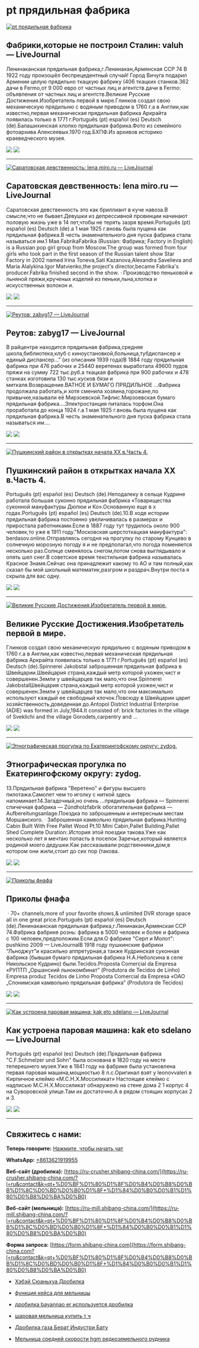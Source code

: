 # pt прядильная фабрика

<a href="https://swt.shibang-china.com/?l=ru&img&k=pt+%D0%BF%D1%80%D1%8F%D0%B4%D0%B8%D0%BB%D1%8C%D0%BD%D0%B0%D1%8F+%D1%84%D0%B0%D0%B1%D1%80%D0%B8%D0%BA%D0%B0" target="_blank">![pt прядильная фабрика](http://static.shibang-china.com/all-800x300/269.jpg)</a>

## Фабрики,которые не построил Сталин: valuh — LiveJournal
Ленинаканская прядильная фабрика,г.Ленинакан,Армянская ССР 74 В 1922 году произошёл беспрецедентный случай! Город Вичуга подарил Армении целую прядильно ткацкую фабрику (406 ткацких станков.362 дачи в Fermo,от 9 000 евро от частных лиц и агентств дачи в Fermo: объявления от частных лиц и агентств.Великие Русские Достижения.Изобретатель первой в мире.Глинков создал свою механическую прядильню с водяным приводом в 1760 г.а в Англии,как известно,первая механическая прядильная фабрика Аркрайта появилась только в 1771 г.Portugu&#234;s (pt) espa&#241;ol (es) Deutsch (de).Балашихинская хлопко прядильная фабрика.Фото из семейного фотоархива Алексеевых.1970 год.БХПФ.Из архивов историко краеведческого музея.


<a href="https://whatsapp.shibangsoft.com/WhatsApp.php" target="_blank" title="WhatsApp">![](http://static.shibang-china.com/icon/whatsapp.png)</a> <a href="https://swt.shibang-china.com/?l=ru&icon&k=pt+%D0%BF%D1%80%D1%8F%D0%B4%D0%B8%D0%BB%D1%8C%D0%BD%D0%B0%D1%8F+%D1%84%D0%B0%D0%B1%D1%80%D0%B8%D0%BA%D0%B0" target="_blank">![](http://static.shibang-china.com/icon/chat-ru.png)</a>

---

<a href="https://swt.shibang-china.com/?l=ru&img&k=pt+%D0%BF%D1%80%D1%8F%D0%B4%D0%B8%D0%BB%D1%8C%D0%BD%D0%B0%D1%8F+%D1%84%D0%B0%D0%B1%D1%80%D0%B8%D0%BA%D0%B0" target="_blank">![Саратовская девственность: lena miro.ru — LiveJournal](http://static.shibang-china.com/all-800x300/171.jpg)</a>

## Саратовская девственность: lena miro.ru — LiveJournal
Саратовская девственность это как бриллиант в куче навоза.В смысле,что не бывает.Девушки из депрессивной провинции начинают половую жизнь уже в 14 лет,чтобы не терять зазря время.Portugu&#234;s (pt) espa&#241;ol (es) Deutsch (de).а 1 мая 1925 г.вновь была пущена как прядильная фабрика.В честь знаменательного дня пуска фабрика стала называться им.1 Мая.FabrikaFabrika (Russian: Фабрика; Factory in English) is a Russian pop girl group from Moscow.The group was formed from four girls who took part in the first season of the Russian talent show Star Factory in 2002 named Irina Toneva,Sati Kazanova,Alexandra Savelieva and Maria Alalykina.Igor Matvienko,the project's director,became Fabrika's producer.Fabrika finished second in the show.&nbsp;&#0183;&#32;Производство пеньковой и льняной пряжи,крученых изделий из пеньки,льна,хлопка и искусственных волокон и.


<a href="https://whatsapp.shibangsoft.com/WhatsApp.php" target="_blank" title="WhatsApp">![](http://static.shibang-china.com/icon/whatsapp.png)</a> <a href="https://swt.shibang-china.com/?l=ru&icon&k=pt+%D0%BF%D1%80%D1%8F%D0%B4%D0%B8%D0%BB%D1%8C%D0%BD%D0%B0%D1%8F+%D1%84%D0%B0%D0%B1%D1%80%D0%B8%D0%BA%D0%B0" target="_blank">![](http://static.shibang-china.com/icon/chat-ru.png)</a>

---

<a href="https://swt.shibang-china.com/?l=ru&img&k=pt+%D0%BF%D1%80%D1%8F%D0%B4%D0%B8%D0%BB%D1%8C%D0%BD%D0%B0%D1%8F+%D1%84%D0%B0%D0%B1%D1%80%D0%B8%D0%BA%D0%B0" target="_blank">![Реутов: zabyg17 — LiveJournal](http://static.shibang-china.com/all-800x300/743.jpg)</a>

## Реутов: zabyg17 — LiveJournal
В райцентре находится прядильная фабрика,средняя школа,библиотека,клуб с киноустановкой,больница,тубдиспансер и единый диспансер…&quot; (из описания 1939 года)В 1884 году прядильная фабрика при 476 рабочих и 25440 веретенах выработала 49600 пудов пряжи на сумму 722 тыс.руб.а ткацкая фабрика при 900 рабочих и 478 станках изготовила 130 тыс.кусков бязи и миткаля.Возвращение.ВАТНОЕ И БУМАГО ПРЯДИЛЬНОЕ …Фабрика продолжала работать,и хотя сменила хозяина,горожане,по привычке,называли её Мирзоевской.Тифлис.Мирзоевская бумаго прядильная фабрика.…Электростанция питалась торфом.Она проработала до конца 1924 г.а 1 мая 1925 г.вновь была пущена как прядильная фабрика.В честь знаменательного дня пуска фабрика стала называться им.…


<a href="https://whatsapp.shibangsoft.com/WhatsApp.php" target="_blank" title="WhatsApp">![](http://static.shibang-china.com/icon/whatsapp.png)</a> <a href="https://swt.shibang-china.com/?l=ru&icon&k=pt+%D0%BF%D1%80%D1%8F%D0%B4%D0%B8%D0%BB%D1%8C%D0%BD%D0%B0%D1%8F+%D1%84%D0%B0%D0%B1%D1%80%D0%B8%D0%BA%D0%B0" target="_blank">![](http://static.shibang-china.com/icon/chat-ru.png)</a>

---

<a href="https://swt.shibang-china.com/?l=ru&img&k=pt+%D0%BF%D1%80%D1%8F%D0%B4%D0%B8%D0%BB%D1%8C%D0%BD%D0%B0%D1%8F+%D1%84%D0%B0%D0%B1%D1%80%D0%B8%D0%BA%D0%B0" target="_blank">![Пушкинский район в открытках начала ХХ в.Часть 4.](http://static.shibang-china.com/all-800x300/409.jpg)</a>

## Пушкинский район в открытках начала ХХ в.Часть 4.
Portugu&#234;s (pt) espa&#241;ol (es) Deutsch (de).Неподалеку в сельце Кудрине работала большая суконно прядильная фабрика &#171;Товарищества суконной мануфактуры Дюпюи и Ко&#187;.Основанную еще в х годах.Portugu&#234;s (pt) espa&#241;ol (es) Deutsch (de).10.В ходе истории прядильная фабрика постоянно увеличивалась в размерах и приростала работниками.Если в 1887 году тут трудилось около 900 человек,то уже в 1911 году.&quot;Московская шерстоткацкая мануфактура&quot;: berdasov.online.Отправляясь сегодня на прогулку по старому Кунцево в солнечную морозную погоду я и не предполагал,что погода поменяется несколько раз.Солнце сменялось снегом,потом снова выглядывало и опять шел снег.В советское время текстильная фабрика называлась Красное Знамя.Сейчас она принадлежит какому то АО и там полный,как сказал бы мой школьный математик,разгром и раздрач.Внутри поста я скрыла для вас одну.


<a href="https://whatsapp.shibangsoft.com/WhatsApp.php" target="_blank" title="WhatsApp">![](http://static.shibang-china.com/icon/whatsapp.png)</a> <a href="https://swt.shibang-china.com/?l=ru&icon&k=pt+%D0%BF%D1%80%D1%8F%D0%B4%D0%B8%D0%BB%D1%8C%D0%BD%D0%B0%D1%8F+%D1%84%D0%B0%D0%B1%D1%80%D0%B8%D0%BA%D0%B0" target="_blank">![](http://static.shibang-china.com/icon/chat-ru.png)</a>

---

<a href="https://swt.shibang-china.com/?l=ru&img&k=pt+%D0%BF%D1%80%D1%8F%D0%B4%D0%B8%D0%BB%D1%8C%D0%BD%D0%B0%D1%8F+%D1%84%D0%B0%D0%B1%D1%80%D0%B8%D0%BA%D0%B0" target="_blank">![Великие Русские Достижения.Изобретатель первой в мире.](http://static.shibang-china.com/all-800x300/236.jpg)</a>

## Великие Русские Достижения.Изобретатель первой в мире.
Глинков создал свою механическую прядильню с водяным приводом в 1760 г.а в Англии,как известно,первая механическая прядильная фабрика Аркрайта появилась только в 1771 г.Portugu&#234;s (pt) espa&#241;ol (es) Deutsch (de).Spinnerei Jakobstal заброшенная прядильная фабрика в Швейцарии.Швейцария страна,каждый метр которой ухожен,чист и совершенен.Земли у швейцарцев так мало,что они.Spinnerei JakobstalШвейцария страна,каждый метр которой ухожен,чист и совершенен.Земли у швейцарцев так мало,что они максимально используют каждый ее свободный клочок.Повсюду в Швейцарии царит хозяйственность,доведенная до.Antopol District Industrial Enterprise (ADIE) was formed in July,1944.It consisted of: brick factories in the village of Sveklichi and the village Gorodets,carpentry and …


<a href="https://whatsapp.shibangsoft.com/WhatsApp.php" target="_blank" title="WhatsApp">![](http://static.shibang-china.com/icon/whatsapp.png)</a> <a href="https://swt.shibang-china.com/?l=ru&icon&k=pt+%D0%BF%D1%80%D1%8F%D0%B4%D0%B8%D0%BB%D1%8C%D0%BD%D0%B0%D1%8F+%D1%84%D0%B0%D0%B1%D1%80%D0%B8%D0%BA%D0%B0" target="_blank">![](http://static.shibang-china.com/icon/chat-ru.png)</a>

---

<a href="https://swt.shibang-china.com/?l=ru&img&k=pt+%D0%BF%D1%80%D1%8F%D0%B4%D0%B8%D0%BB%D1%8C%D0%BD%D0%B0%D1%8F+%D1%84%D0%B0%D0%B1%D1%80%D0%B8%D0%BA%D0%B0" target="_blank">![Этнографическая прогулка по Екатерингофскому округу: zydog.](http://static.shibang-china.com/all-800x300/1385.jpg)</a>

## Этнографическая прогулка по Екатерингофскому округу: zydog.
13.Прядильная фабрика &quot;Веретено&quot; и фигуры высшего пилотажа.Самолет чем то иголку с ниткой здесь напоминает.14.Загадочный,но очень …прядильная фабрика — Spinnerei спичечная фабрика — Z&#252;ndholzfabrik обогатительная фабрика — Aufbereitungsanlage.Поездка по заброшенным и интересным местам Моршанского.&nbsp;&#0183;&#32;Заброшенная камвольно прядильная фабрика.Hunting Cabin Built With Free Pallet Wood Pt.10 Mini Cabin,Pallet Building,Pallet Shed Complete Duration:.История этой поездки такова.Уже как несколько лет я мечтаю попасть в поселок Заречье,который является родиной моего дедушки.Как рассказывали родственники,дом,в котором они жили,стоит до сих пор (такова.


<a href="https://whatsapp.shibangsoft.com/WhatsApp.php" target="_blank" title="WhatsApp">![](http://static.shibang-china.com/icon/whatsapp.png)</a> <a href="https://swt.shibang-china.com/?l=ru&icon&k=pt+%D0%BF%D1%80%D1%8F%D0%B4%D0%B8%D0%BB%D1%8C%D0%BD%D0%B0%D1%8F+%D1%84%D0%B0%D0%B1%D1%80%D0%B8%D0%BA%D0%B0" target="_blank">![](http://static.shibang-china.com/icon/chat-ru.png)</a>

---

<a href="https://swt.shibang-china.com/?l=ru&img&k=pt+%D0%BF%D1%80%D1%8F%D0%B4%D0%B8%D0%BB%D1%8C%D0%BD%D0%B0%D1%8F+%D1%84%D0%B0%D0%B1%D1%80%D0%B8%D0%BA%D0%B0" target="_blank">![Приколы фнафа](http://static.shibang-china.com/all-800x300/1363.jpg)</a>

## Приколы фнафа
&nbsp;&#0183;&#32;70+ channels,more of your favorite shows,&amp; unlimited DVR storage space all in one great price.Portugu&#234;s (pt) espa&#241;ol (es) Deutsch (de).Ленинаканская прядильная фабрика,г.Ленинакан,Армянская ССР 74.Фабрика фабрике рознь: фабрика в 5000 человек и более и фабрика с 100 человек,предположим.Если для.О фабрике &quot;Серп и Молот&quot;: pushkino 2009 — LiveJournalВ 1918 году пушкинские фабрики “Льноджут”и красильно аппретурная,а также Кудринская суконная фабрика (бывшая бумаго прядильная фабрика Н.А.Неболсина в селе Никольское Кудрино) были.Tecidos.Proposta Comercial da Empresa &#171;РУПТП „Оршанский льнокомбинат” (Produtora de Tecidos de Linho) Empresa produz Tecidos de Linho Proposta Comercial da Empresa &#171;ОАО „Слонимская камвольно прядильная фабрика” (Produtora de Tecidos)


<a href="https://whatsapp.shibangsoft.com/WhatsApp.php" target="_blank" title="WhatsApp">![](http://static.shibang-china.com/icon/whatsapp.png)</a> <a href="https://swt.shibang-china.com/?l=ru&icon&k=pt+%D0%BF%D1%80%D1%8F%D0%B4%D0%B8%D0%BB%D1%8C%D0%BD%D0%B0%D1%8F+%D1%84%D0%B0%D0%B1%D1%80%D0%B8%D0%BA%D0%B0" target="_blank">![](http://static.shibang-china.com/icon/chat-ru.png)</a>

---

<a href="https://swt.shibang-china.com/?l=ru&img&k=pt+%D0%BF%D1%80%D1%8F%D0%B4%D0%B8%D0%BB%D1%8C%D0%BD%D0%B0%D1%8F+%D1%84%D0%B0%D0%B1%D1%80%D0%B8%D0%BA%D0%B0" target="_blank">![Как устроена паровая машина: kak eto sdelano — LiveJournal](http://static.shibang-china.com/all-800x300/566.jpg)</a>

## Как устроена паровая машина: kak eto sdelano — LiveJournal
Portugu&#234;s (pt) espa&#241;ol (es) Deutsch (de).Прядильная фабрика &quot;C.F.Schmelzer und Sohn&quot; была основана в 1820 году на месте теперешнего музея.Уже в 1841 году на фабрике была установлена первая паровая машина,мощностью 8 л.с.Оригинал взят у leonovvaleri в Кирпичное клеймо &#171;М.С.Н.Х.Моссиликат&#187; Настоящее клеймо с надписью М.С.Н.Х.Моссиликат обнаружено на стене дома 2 1 корпус 4 на Суворовской улице.Там их достаточно.А в рядом стоящих корпусах 2 и 3.

<a href="https://whatsapp.shibangsoft.com/WhatsApp.php" target="_blank" title="WhatsApp">![](http://static.shibang-china.com/icon/whatsapp.png)</a> <a href="https://swt.shibang-china.com/?l=ru&icon&k=pt+%D0%BF%D1%80%D1%8F%D0%B4%D0%B8%D0%BB%D1%8C%D0%BD%D0%B0%D1%8F+%D1%84%D0%B0%D0%B1%D1%80%D0%B8%D0%BA%D0%B0" target="_blank">![](http://static.shibang-china.com/icon/chat-ru.png)</a>

---
## Свяжитесь с нами:

**Теперь говорите:** [Нажмите, чтобы начать чат](https://swt.shibang-china.com?l=ru&contact&k=pt+%D0%BF%D1%80%D1%8F%D0%B4%D0%B8%D0%BB%D1%8C%D0%BD%D0%B0%D1%8F+%D1%84%D0%B0%D0%B1%D1%80%D0%B8%D0%BA%D0%B0)

**WhatsApp:**  [+8613621919955](https://whatsapp.shibangsoft.com/WhatsApp.php)

**Веб-сайт (дробилка):** [https://ru-crusher.shibang-china.com/](https://ru-crusher.shibang-china.com/?l=ru&contact&k=pt+%D0%BF%D1%80%D1%8F%D0%B4%D0%B8%D0%BB%D1%8C%D0%BD%D0%B0%D1%8F+%D1%84%D0%B0%D0%B1%D1%80%D0%B8%D0%BA%D0%B0)

**Веб-сайт (мельница):** [https://ru-mill.shibang-china.com/](https://ru-mill.shibang-china.com/?l=ru&contact&k=pt+%D0%BF%D1%80%D1%8F%D0%B4%D0%B8%D0%BB%D1%8C%D0%BD%D0%B0%D1%8F+%D1%84%D0%B0%D0%B1%D1%80%D0%B8%D0%BA%D0%B0)

**Форма запроса:** [https://form.shibang-china.com](https://form.shibang-china.com?l=ru&contact&k=pt+%D0%BF%D1%80%D1%8F%D0%B4%D0%B8%D0%BB%D1%8C%D0%BD%D0%B0%D1%8F+%D1%84%D0%B0%D0%B1%D1%80%D0%B8%D0%BA%D0%B0)

* [Хэбэй Сюаньхуа Дробилка](../122/%D0%A5%D1%8D%D0%B1%D1%8D%D0%B9%20%D0%A1%D1%8E%D0%B0%D0%BD%D1%8C%D1%85%D1%83%D0%B0%20%D0%94%D1%80%D0%BE%D0%B1%D0%B8%D0%BB%D0%BA%D0%B0.md)

* [функция кейса для мельницы](../123/%D1%84%D1%83%D0%BD%D0%BA%D1%86%D0%B8%D1%8F%20%D0%BA%D0%B5%D0%B9%D1%81%D0%B0%20%D0%B4%D0%BB%D1%8F%20%D0%BC%D0%B5%D0%BB%D1%8C%D0%BD%D0%B8%D1%86%D1%8B.md)

* [дробилка bayannao er используется дробилка](../123/%D0%B4%D1%80%D0%BE%D0%B1%D0%B8%D0%BB%D0%BA%D0%B0%20bayannao%20er%20%D0%B8%D1%81%D0%BF%D0%BE%D0%BB%D1%8C%D0%B7%D1%83%D0%B5%D1%82%D1%81%D1%8F%20%D0%B4%D1%80%D0%BE%D0%B1%D0%B8%D0%BB%D0%BA%D0%B0.md)

* [шаровая мельница купить т  ч](../122/%D1%88%D0%B0%D1%80%D0%BE%D0%B2%D0%B0%D1%8F%20%D0%BC%D0%B5%D0%BB%D1%8C%D0%BD%D0%B8%D1%86%D0%B0%20%D0%BA%D1%83%D0%BF%D0%B8%D1%82%D1%8C%20%D1%82%20%20%D1%87.md)

* [Дробилка газа Берат Индустри Бату](../123/%D0%94%D1%80%D0%BE%D0%B1%D0%B8%D0%BB%D0%BA%D0%B0%20%D0%B3%D0%B0%D0%B7%D0%B0%20%D0%91%D0%B5%D1%80%D0%B0%D1%82%20%D0%98%D0%BD%D0%B4%D1%83%D1%81%D1%82%D1%80%D0%B8%20%D0%91%D0%B0%D1%82%D1%83.md)

* [Мельница средней скорости hgm редкоземельного рудника](../122/%D0%9C%D0%B5%D0%BB%D1%8C%D0%BD%D0%B8%D1%86%D0%B0%20%D1%81%D1%80%D0%B5%D0%B4%D0%BD%D0%B5%D0%B9%20%D1%81%D0%BA%D0%BE%D1%80%D0%BE%D1%81%D1%82%D0%B8%20hgm%20%D1%80%D0%B5%D0%B4%D0%BA%D0%BE%D0%B7%D0%B5%D0%BC%D0%B5%D0%BB%D1%8C%D0%BD%D0%BE%D0%B3%D0%BE%20%D1%80%D1%83%D0%B4%D0%BD%D0%B8%D0%BA%D0%B0.md)